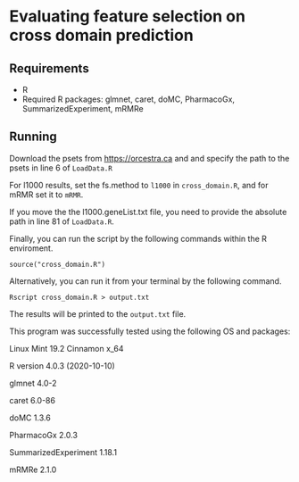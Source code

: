 

# Evaluating feature selection on cross domain prediction


## Requirements
- R
- Required R packages: glmnet, caret, doMC, PharmacoGx, SummarizedExperiment, mRMRe

## Running
Download the psets from https://orcestra.ca and and specify the path to the psets in line 6 of `LoadData.R`

For l1000 results, set the fs.method to `l1000` in `cross_domain.R`, and for mRMR set it to `mRMR`.

If you move the the l1000.geneList.txt file, you need to provide the absolute path in line 81 of `LoadData.R`.

Finally, you can run the script by the following commands within the R enviroment. 
```
source("cross_domain.R")
```
Alternatively, you can run it from your terminal by the following command. 
```
Rscript cross_domain.R > output.txt
```
The results will be printed to the `output.txt` file. 

This program was successfully tested using the following OS and packages:

Linux Mint 19.2 Cinnamon x_64

R version 4.0.3 (2020-10-10)

glmnet 4.0-2

caret 6.0-86

doMC 1.3.6

PharmacoGx 2.0.3

SummarizedExperiment 1.18.1

mRMRe 2.1.0

